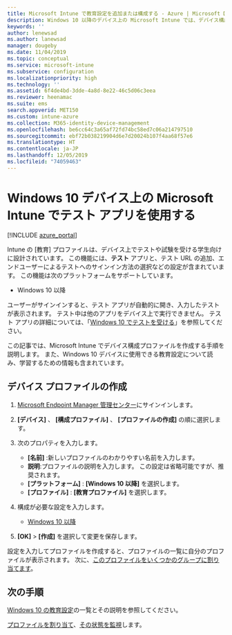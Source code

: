 ```yaml
---
title: Microsoft Intune で教育設定を追加または構成する - Azure | Microsoft Docs
description: Windows 10 以降のデバイス上の Microsoft Intune では、デバイス構成プロファイル内にテスト アプリを使用します。 教育設定を使用する構成プロファイルを作成して、テスト アプリの URL の入力、ユーザーのサインイン方法の選択、テスト中の画面の監視、テスト中のテキスト候補の許可または禁止を行います。
keywords: ''
author: lenewsad
ms.author: lanewsad
manager: dougeby
ms.date: 11/04/2019
ms.topic: conceptual
ms.service: microsoft-intune
ms.subservice: configuration
ms.localizationpriority: high
ms.technology: ''
ms.assetid: 6f4de4bd-3dde-4a8d-8e22-46c5d06c3eea
ms.reviewer: heenamac
ms.suite: ems
search.appverid: MET150
ms.custom: intune-azure
ms.collection: M365-identity-device-management
ms.openlocfilehash: be6cc64c3a65af72fd74bc58ed7c06a214797510
ms.sourcegitcommit: ebf72b038219904d6e7d20024b107f4aa68f57e6
ms.translationtype: HT
ms.contentlocale: ja-JP
ms.lasthandoff: 12/05/2019
ms.locfileid: "74059463"
---
```

# <a name="use-the-take-a-test-app-on-windows-10-devices-in-microsoft-intune"></a>Windows 10 デバイス上の Microsoft Intune でテスト アプリを使用する

[!INCLUDE [azure_portal](../includes/azure_portal.md)]

Intune の [教育] プロファイルは、デバイス上でテストや試験を受ける学生向けに設計されています。 この機能には、**テスト** アプリと、テスト URL の追加、エンドユーザーによるテストへのサインイン方法の選択などの設定が含まれています。 この機能は次のプラットフォームをサポートしています。

- Windows 10 以降

ユーザーがサインインすると、テスト アプリが自動的に開き、入力したテストが表示されます。 テスト中は他のアプリをデバイス上で実行できません。 テスト アプリの詳細については、「[Windows 10 でテストを受ける](https://docs.microsoft.com/education/windows/take-tests-in-windows-10)」を参照してください。

この記事では、Microsoft Intune でデバイス構成プロファイルを作成する手順を説明します。 また、Windows 10 デバイスに使用できる教育設定について読み、学習するための情報も含まれています。

## <a name="create-a-device-profile"></a>デバイス プロファイルの作成

1. [Microsoft Endpoint Manager 管理センター](https://go.microsoft.com/fwlink/?linkid=2109431)にサインインします。
2. **[デバイス]** 、 **[構成プロファイル]** 、 **[プロファイルの作成]** の順に選択します。
3. 次のプロパティを入力します。

    - **[名前]** :新しいプロファイルのわかりやすい名前を入力します。
    - **説明**:プロファイルの説明を入力します。 この設定は省略可能ですが、推奨されます。
    - **[プラットフォーム]** : **[Windows 10 以降]** を選択します。
    - **[プロファイル]** : **[教育プロファイル]** を選択します。

4. 構成が必要な設定を入力します。

    - [Windows 10 以降](education-settings-windows.md)

5. **[OK]**  >  **[作成]** を選択して変更を保存します。

設定を入力してプロファイルを作成すると、プロファイルの一覧に自分のプロファイルが表示されます。 次に、[このプロファイルをいくつかのグループに割り当てます](device-profile-assign.md)。

## <a name="next-steps"></a>次の手順

[Windows 10 の教育設定](education-settings-windows.md)の一覧とその説明を参照してください。

[プロファイルを割り当て](device-profile-assign.md)、[その状態を監視](device-profile-monitor.md)します。
